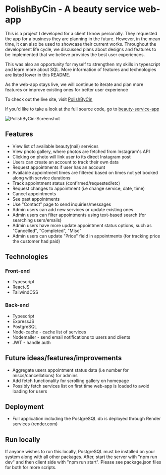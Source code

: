 # PolishByCin - A beauty service web-app

This is a project I developed for a client I know personally. They requested the app for a business they are planning in the future. However, in the mean time, it can also be used to showcase their current works. Throughout the development life cycle, we discussed plans about designs and features to be implemented that we believe provides the best user experiences. 

This was also an opportunity for myself to strengthen my skills in typescript and learn more about SQL. More information of features and technologies are listed lower in this README. 

As the web-app stays live, we will continue to iterate and plan more features or improve existing ones for better user experience

To check out the live site, visit [PolishByCin](https://www.polishbycin.com)

If you'd like to take a look at the full source code, go to [beauty-service-app](https://github.com/ryanpv/beauty-service-app)

![PolishByCin-Screenshot](https://github.com/ryanpv/beauty-service-app/blob/main/public/(polishbycin-screenshot.jpg))

## Features
* View list of available beauty(nail) services
* View photo gallery, where photos are fetched from Instagram's API
* Clicking on photo will link user to its direct Instagram post
* Users can create an account to track their own data
* Request appointments if user has an account
* Available appointment times are filtered based on times not yet booked along with service durations
* Track appointment status (confirmed/requested/etc)
* Request changes to appointment (i.e change service, date, time)
* Cancel appointments
* See past appointments
* Use "Contact" page to send inquiries/messages
* Admin users can add new services or update existing ones
* Admin users can filter appointments using text-based search (for searching users/emails)
* Admin users have more update appointment status options, such as "Cancelled", "Completed", "Misc"
* Admin users can update "Price" field in appointments (for tracking price the customer had paid)

## Technologies

### Front-end
* Typescript
* ReactJS
* TailwindCSS

### Back-end
* Typescript
* ExpressJS
* PostgreSQL
* Node-cache - cache list of services
* Nodemailer - send email notifications to users and clients
* JWT - handle auth

## Future ideas/features/improvements
* Aggregate users appointment status data (i.e number for miscs/cancellations) for admins
* Add fetch functionality for scrolling gallery on homepage
* Possibly fetch services list on first time web-app is loaded to avoid loading for users

## Deployment
* Full application including the PostgreSQL db is deployed through Render services (render.com)

## Run locally
If anyone wishes to run this locally, PostgreSQL must be installed on your system along with all other packages. After, start the server with "npm run dev" and then client side with "npm run start". Please see package.json files for both for more scripts.